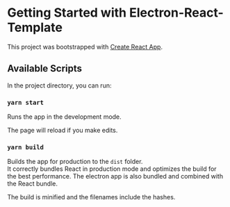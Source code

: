 # Getting Started with Electron-React-Template

This project was bootstrapped with [Create React App](https://github.com/facebook/create-react-app).

## Available Scripts

In the project directory, you can run:

### `yarn start`

Runs the app in the development mode.

The page will reload if you make edits.

### `yarn build`

Builds the app for production to the `dist` folder.\
It correctly bundles React in production mode and optimizes the build for the best performance. The electron app is also bundled and combined with the React bundle.

The build is minified and the filenames include the hashes.
